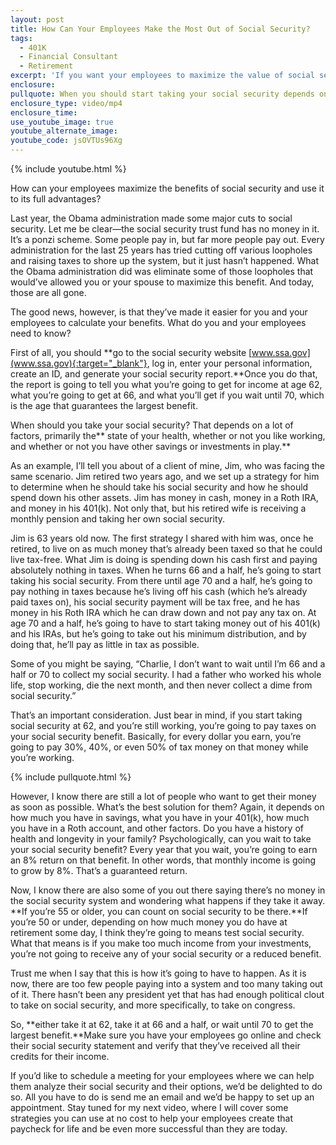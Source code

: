 ```yaml
---
layout: post
title: How Can Your Employees Make the Most Out of Social Security?
tags:
  - 401K
  - Financial Consultant
  - Retirement
excerpt: 'If you want your employees to maximize the value of social security, they can generally earn more if they wait longer to start taking it. However, what’s best for them depends on a few factors I’ll discuss today.'
enclosure:
pullquote: When you should start taking your social security depends on many factors.
enclosure_type: video/mp4
enclosure_time:
use_youtube_image: true
youtube_alternate_image:
youtube_code: jsOVTUs96Xg
---
```



{% include youtube.html %}

How can your employees maximize the benefits of social security and use it to its full advantages?

Last year, the Obama administration made some major cuts to social security. Let me be clear—the social security trust fund has no money in it. It’s a ponzi scheme. Some people pay in, but far more people pay out. Every administration for the last 25 years has tried cutting off various loopholes and raising taxes to shore up the system, but it just hasn’t happened. What the Obama administration did was eliminate some of those loopholes that would’ve allowed you or your spouse to maximize this benefit. And today, those are all gone.

The good news, however, is that they’ve made it easier for you and your employees to calculate your benefits. What do you and your employees need to know?

First of all, you should **go to the social security website [www.ssa.gov](www.ssa.gov){:target="_blank"}, log in, enter your personal information, create an ID, and generate your social security report.**Once you do that, the report is going to tell you what you’re going to get for income at age 62, what you’re going to get at 66, and what you’ll get if you wait until 70, which is the age that guarantees the largest benefit.&nbsp;

When should you take your social security? That depends on a lot of factors, primarily the** state of your health, whether or not you like working, and whether or not you have other savings or investments in play.**

As an example, I’ll tell you about of a client of mine, Jim, who was facing the same scenario. Jim retired two years ago, and we set up a strategy for him to determine when he should take his social security and how he should spend down his other assets. Jim has money in cash, money in a Roth IRA, and money in his 401(k). Not only that, but his retired wife is receiving a monthly pension and taking her own social security.

Jim is 63 years old now. The first strategy I shared with him was, once he retired, to live on as much money that’s already been taxed so that he could live tax-free. What Jim is doing is spending down his cash first and paying absolutely nothing in taxes. When he turns 66 and a half, he’s going to start taking his social security. From there until age 70 and a half, he’s going to pay nothing in taxes because he’s living off his cash (which he’s already paid taxes on), his social security payment will be tax free, and he has money in his Roth IRA which he can draw down and not pay any tax on. At age 70 and a half, he’s going to have to start taking money out of his 401(k) and his IRAs, but he’s going to take out his minimum distribution, and by doing that, he’ll pay as little in tax as possible.&nbsp;

Some of you might be saying, “Charlie, I don’t want to wait until I’m 66 and a half or 70 to collect my social security. I had a father who worked his whole life, stop working, die the next month, and then never collect a dime from social security.”&nbsp;

That’s an important consideration. Just bear in mind, if you start taking social security at 62, and you’re still working, you’re going to pay taxes on your social security benefit. Basically, for every dollar you earn, you’re going to pay 30%, 40%, or even 50% of tax money on that money while you’re working.&nbsp;

{% include pullquote.html %}

However, I know there are still a lot of people who want to get their money as soon as possible. What’s the best solution for them? Again, it depends on how much you have in savings, what you have in your 401(k), how much you have in a Roth account, and other factors. Do you have a history of health and longevity in your family? Psychologically, can you wait to take your social security benefit? Every year that you wait, you’re going to earn an 8% return on that benefit. In other words, that monthly income is going to grow by 8%. That’s a guaranteed return.

Now, I know there are also some of you out there saying there’s no money in the social security system and wondering what happens if they take it away. **If you’re 55 or older, you can count on social security to be there.**If you’re 50 or under, depending on how much money you do have at retirement some day, I think they’re going to means test social security. What that means is if you make too much income from your investments, you’re not going to receive any of your social security or a reduced benefit.&nbsp;

Trust me when I say that this is how it’s going to have to happen. As it is now, there are too few people paying into a system and too many taking out of it. There hasn’t been any president yet that has had enough political clout to take on social security, and more specifically, to take on congress.&nbsp;

So, **either take it at 62, take it at 66 and a half, or wait until 70 to get the largest benefit.**Make sure you have your employees go online and check their social security statement and verify that they’ve received all their credits for their income.&nbsp;

If you’d like to schedule a meeting for your employees where we can help them analyze their social security and their options, we’d be delighted to do so. All you have to do is send me an email and we’d be happy to set up an appointment. Stay tuned for my next video, where I will cover some strategies you can use at no cost to help your employees create that paycheck for life and be even more successful than they are today.&nbsp;